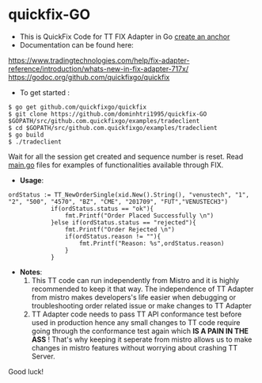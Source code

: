 # quickfix-GO 

- This is QuickFix Code for TT FIX Adapter in Go [create an anchor](#anchors-in-markdown)
- Documentation can be found here:

https://www.tradingtechnologies.com/help/fix-adapter-reference/introduction/whats-new-in-fix-adapter-717x/
https://godoc.org/github.com/quickfixgo/quickfix

- To get started :
```
$ go get github.com/quickfixgo/quickfix
$ git clone https://github.com/dominhtri1995/quickfix-GO $GOPATH/src/github.com.quickfixgo/examples/tradeclient
$ cd $GOPATH/src/github.com.quickfixgo/examples/tradeclient
$ go build
$ ./tradeclient
```

Wait for all the session get created and sequence number is reset. Read [main.go](/main.go) files for examples of functionalities available through FIX.

- **Usage**:
```
ordStatus := TT_NewOrderSingle(xid.New().String(), "venustech", "1", "2", "500", "4570", "BZ", "CME", "201709", "FUT","VENUSTECH3")
			if(ordStatus.status == "ok"){
				fmt.Printf("Order Placed Successfully \n")
			}else if(ordStatus.status == "rejected"){
				fmt.Printf("Order Rejected \n")
				if(ordStatus.reason != ""){
					fmt.Printf("Reason: %s",ordStatus.reason)
				}
			}
```
- **Notes**: 
  1. This TT code can run independently from Mistro and it is highly recommended to keep it that way. The independence of TT Adapter from mistro makes developers's life easier when debugging or troubleshooting order related issue or make changes to TT Adapter
  2. TT Adapter code needs to pass TT API conformance test before used in production hence any small changes to TT code require going through the conformance test again which **IS A PAIN IN THE ASS** ! That's why keeping it seperate from mistro allows us to make changes in mistro features without worrying about crashing TT Server.

Good luck!

